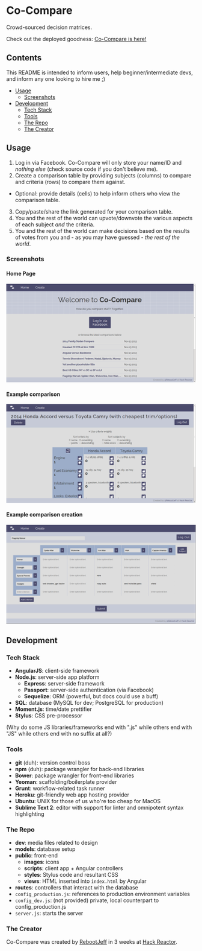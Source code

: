 # Co-Compare
Crowd-sourced decision matrices.

Check out the deployed goodness: [Co-Compare is here!](http://cocompare.herokuapp.com)

## Contents

This README is intended to inform users, help beginner/intermediate devs, and inform any one looking to hire me ;)

- [Usage](#usage)
  - [Screenshots](#screenshots)
- [Development](#development)
  - [Tech Stack](#tech-stack)
  - [Tools](#tools)
  - [The Repo](#the-repo)
  - [The Creator](#the-creator)

## Usage

1. Log in via Facebook. Co-Compare will only store your name/ID and *nothing else* (check source code if you don't believe me).
2. Create a comparison table by providing subjects (columns) to compare and criteria (rows) to compare them against.
  - Optional: provide details (cells) to help inform others who view the comparison table.
3. Copy/paste/share the link generated for your comparison table.
4. You and the rest of the world can upvote/downvote the various aspects of each subject *and* the criteria.
5. You and the rest of the world can make decisions based on the results of votes from you and - as you may have guessed - *the rest of the world*.

### Screenshots

#### Home Page

![landing page](dev/ss-home-view.png)

#### Example comparison

![viewing a serious comparison](dev/ss-serious-comparison-view.png)

#### Example comparison creation

![creating a comparison](dev/ss-create-view.png)

## Development

### Tech Stack
- **AngularJS**: client-side framework
- **Node.js**: server-side app platform
  - **Express**: server-side framework
  - **Passport**: server-side authentication (via Facebook)
  - **Sequelize**: ORM (powerful, but docs could use a buff)
- **SQL**: database (MySQL for dev; PostgreSQL for production)
- **Moment.js**: time/date prettifier
- **Stylus**: CSS pre-processor

(Why do some JS libraries/frameworks end with ".js" while others end with "JS" while others end with no suffix at all?)

### Tools
- **git** (duh): version control boss
- **npm** (duh): package wrangler for back-end libraries
- **Bower**: package wrangler for front-end libraries
- **Yeoman**: scaffolding/boilerplate provider
- **Grunt**: workflow-related task runner
- **Heroku**: git-friendly web app hosting provider
- **Ubuntu**: UNIX for those of us who're too cheap for MacOS
- **Sublime Text 2**: editor with support for linter and omnipotent syntax highlighting

### The Repo

- **dev**: media files related to design
- **models**: database setup
- **public**: front-end
  - **images**: icons
  - **scripts**: client app + Angular controllers
  - **styles**: Stylus code and resultant CSS
  - **views**: HTML inserted into `index.html` by Angular
- **routes**: controllers that interact with the database
- `config_production.js`: references to production environment variables
- `config_dev.js`: (not provided) private, local counterpart to config_production.js
- `server.js`: starts the server

### The Creator

Co-Compare was created by [RebootJeff](http://rebootjeff.github.io) in 3 weeks at [Hack Reactor](http://www.hackreactor.com).
